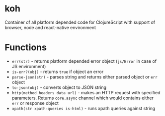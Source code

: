 # koh
Container of all platform depended code for ClojureScript with support of browser, node and react-native environment

# Functions

- `err(str)` - returns platform depended error object (`js/Error` in case of JS environment)
- `is-err?(obj)` - returns `true` if object an error
- `parse-json(str)` - parses string and returns either parsed object or `err` object
- `to-json(obj)` - converts object to JSON string
- `http(method headers data url)` - makes an HTTP request with specified parameters. Returns `core.async` channel which would contains either `err` or response object
- `xpath(str xpath-queries is-html)` - runs xpath queries against string
